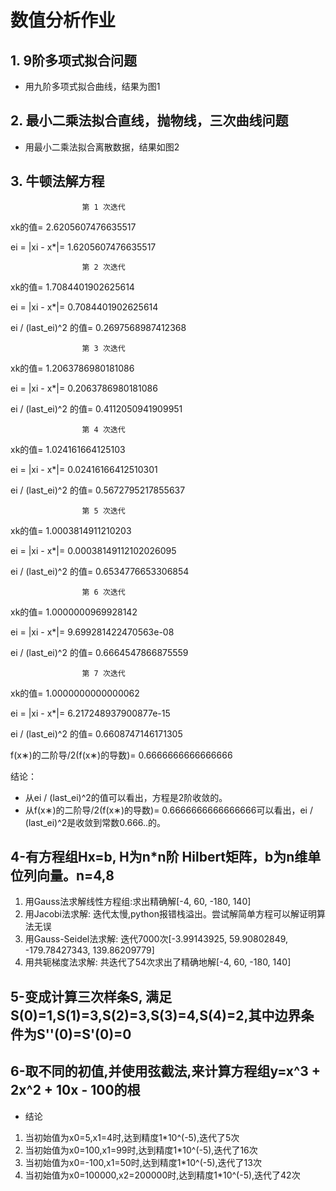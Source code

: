 # 数值分析作业 #

## 1. 9阶多项式拟合问题 ##
- 用九阶多项式拟合曲线，结果为图1
## 2. 最小二乘法拟合直线，抛物线，三次曲线问题 ##
- 用最小二乘法拟合离散数据，结果如图2
## 3. 牛顿法解方程 ##

                    第 1 次迭代
xk的值= 2.6205607476635517

ei = |xi - x*|= 1.6205607476635517

                    第 2 次迭代
xk的值= 1.7084401902625614

ei = |xi - x*|= 0.7084401902625614

ei / (last_ei)^2 的值= 0.2697568987412368

                    第 3 次迭代
xk的值= 1.2063786980181086

ei = |xi - x*|= 0.2063786980181086

ei / (last_ei)^2 的值= 0.4112050941909951

                    第 4 次迭代
xk的值= 1.024161664125103

ei = |xi - x*|= 0.02416166412510301

ei / (last_ei)^2 的值= 0.5672795217855637

                    第 5 次迭代
xk的值= 1.0003814911210203

ei = |xi - x*|= 0.00038149112102026095

ei / (last_ei)^2 的值= 0.6534776653306854

                    第 6 次迭代
xk的值= 1.0000000969928142

ei = |xi - x*|= 9.699281422470563e-08

ei / (last_ei)^2 的值= 0.6664547866875559

                    第 7 次迭代
xk的值= 1.0000000000000062

ei = |xi - x*|= 6.217248937900877e-15

ei / (last_ei)^2 的值= 0.6608747146171305

f(x∗)的二阶导/2(f(x∗)的导数)= 0.6666666666666666

结论：
- 从ei / (last_ei)^2的值可以看出，方程是2阶收敛的。
- 从f(x∗)的二阶导/2(f(x∗)的导数)= 0.6666666666666666可以看出，ei / (last_ei)^2是收敛到常数0.666..的。

## 4-有方程组Hx=b, H为n*n阶 Hilbert矩阵，b为n维单位列向量。n=4,8 ##
1. 用Gauss法求解线性方程组:求出精确解[-4, 60, -180, 140]
2. 用Jacobi法求解: 迭代太慢,python报错栈溢出。尝试解简单方程可以解证明算法无误
3. 用Gauss-Seidel法求解: 迭代7000次[-3.99143925, 59.90802849, -179.78427343, 139.86209779]
4. 用共轭梯度法求解: 共迭代了54次求出了精确地解[-4, 60, -180, 140]

## 5-变成计算三次样条S, 满足S(0)=1,S(1)=3,S(2)=3,S(3)=4,S(4)=2,其中边界条件为S''(0)=S'(0)=0 ##

## 6-取不同的初值,并使用弦截法,来计算方程组y=x^3 + 2x^2 + 10x - 100的根 ##
- 结论
1. 当初始值为x0=5,x1=4时,达到精度1*10^(-5),迭代了5次
2. 当初始值为x0=100,x1=99时,达到精度1*10^(-5),迭代了16次
3. 当初始值为x0=-100,x1=50时,达到精度1*10^(-5),迭代了13次
4. 当初始值为x0=100000,x2=200000时,达到精度1*10^(-5),迭代了42次